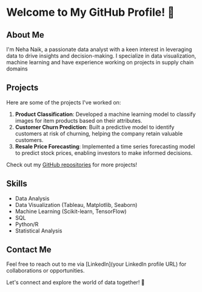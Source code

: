 # Welcome to My GitHub Profile! 👋

## About Me
I'm Neha Naik, a passionate data analyst with a keen interest in leveraging data to drive insights and decision-making. I specialize in data visualization, machine learning and have experience working on projects in supply chain domains

## Projects
Here are some of the projects I've worked on:

1. **Product Classification**: Developed a machine learning model to classify images for item products based on their attributes.
2. **Customer Churn Prediction**: Built a predictive model to identify customers at risk of churning, helping the company retain valuable customers.
3. **Resale Price Forecasting**: Implemented a time series forecasting model to predict stock prices, enabling investors to make informed decisions.

Check out my [GitHub repositories](https://github.com/nehadataninja?tab=repositories) for more projects!

## Skills
- Data Analysis
- Data Visualization (Tableau, Matplotlib, Seaborn)
- Machine Learning (Scikit-learn, TensorFlow)
- SQL
- Python/R
- Statistical Analysis

## Contact Me
Feel free to reach out to me via [LinkedIn](your LinkedIn profile URL) for collaborations or opportunities.

Let's connect and explore the world of data together! 🚀
